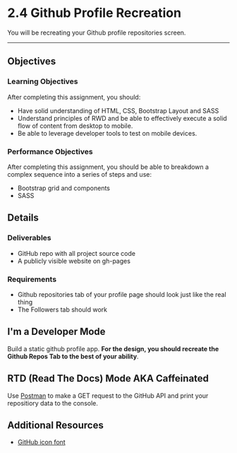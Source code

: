 # 2.4 Github Profile Recreation

You will be recreating your Github profile repositories screen.

----------------------

## Objectives

### Learning Objectives

After completing this assignment, you should:

* Have solid understanding of HTML, CSS, Bootstrap Layout and SASS
* Understand principles of RWD and be able to effectively execute a solid flow of content from desktop to mobile.
* Be able to leverage developer tools to test on mobile devices.

### Performance Objectives

After completing this assignment, you should be able to breakdown a complex sequence into a series of steps and use:

* Bootstrap grid and components
* SASS

## Details

### Deliverables

* GitHub repo with all project source code
* A publicly visible website on gh-pages

### Requirements

* Github repositories tab of your profile page should look just like the real thing
* The Followers tab should work

## I'm a Developer Mode

Build a static github profile app. __For the design, you should recreate the Github Repos Tab to the best of your ability__.

## RTD (Read The Docs) Mode AKA Caffeinated
Use [Postman](https://chrome.google.com/webstore/detail/postman/fhbjgbiflinjbdggehcddcbncdddomop?hl=en) to make a GET request to the GitHub API and print your repositiory data to the console.

## Additional Resources
- [GitHub icon font](https://octicons.github.com/)
